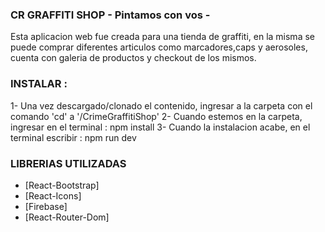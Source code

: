 ### CR GRAFFITI SHOP - Pintamos con vos - 

Esta aplicacion web fue creada para una tienda de graffiti, en la misma se puede comprar diferentes
articulos como marcadores,caps y aerosoles, cuenta con galeria de productos y checkout de los mismos.


### INSTALAR :

1- Una vez descargado/clonado el contenido, ingresar a la carpeta con el comando 'cd' a '/CrimeGraffitiShop'
2- Cuando estemos en la carpeta, ingresar en el terminal : npm install
3- Cuando la instalacion acabe, en el terminal escribir : npm run dev 

### LIBRERIAS UTILIZADAS

- [React-Bootstrap]
- [React-Icons]
- [Firebase]
- [React-Router-Dom]
